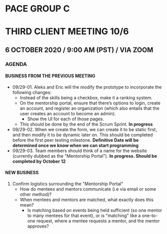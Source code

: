 # PACE GROUP C
# THIRD CLIENT MEETING 10/6

## 6 OCTOBER 2020 / 9:00 AM (PST) / VIA ZOOM

### AGENDA

#### BUSINESS FROM THE PREVIOUS MEETING
- 09/29-01. Aleks and Eric will the modify the prototype to incorporate the following changes:
    - Instead of the skills being a checkbox, make it a ranking system. 
    - On the mentorship portal, ensure that there’s options to login, create an account, and register an organization (which also entails that the user creates an account to become an admin). 
        - Show the UI for each of those pages. 
    - This should be done by the end of the Scrum Sprint. **In progress** 
- 09/29-02. When we create the form, we can create it to be static first, and then modify it to be dynamic later on. This should be completed before the first peer testing milestone. **Definitive Date will be determined once we know when we can start programming**
- 09/29-03. Team members should think of a name for the website (currently dubbed as the "Mentorship Portal"). **In progress. Should be completed by October 12**

#### NEW BUSINESS
1. Confirm logistics surrounding the "Mentorship Portal"
    - How do mentees and mentors communicate (i.e via email or some other method)?
    - When mentees and mentors are matched, what exactly does this mean?
        - Is matching based on events being held sufficient (so one mentor to many mentees for that event), or is "matching" like a one-to-one request, where a mentee requests a mentor, and the mentor approves?


